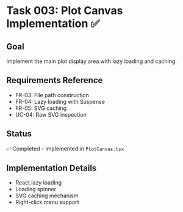 # Task 003: Plot Canvas Implementation ✅

## Goal
Implement the main plot display area with lazy loading and caching.

## Requirements Reference
- FR-03: File path construction
- FR-04: Lazy loading with Suspense
- FR-05: SVG caching
- UC-04: Raw SVG inspection

## Status
✅ Completed - Implemented in `PlotCanvas.tsx`

## Implementation Details
- React.lazy loading
- Loading spinner
- SVG caching mechanism
- Right-click menu support 